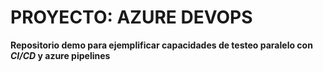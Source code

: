 # PROYECTO: AZURE DEVOPS

__Repositorio demo para ejemplificar capacidades de testeo paralelo con _CI/CD_ y azure pipelines__
